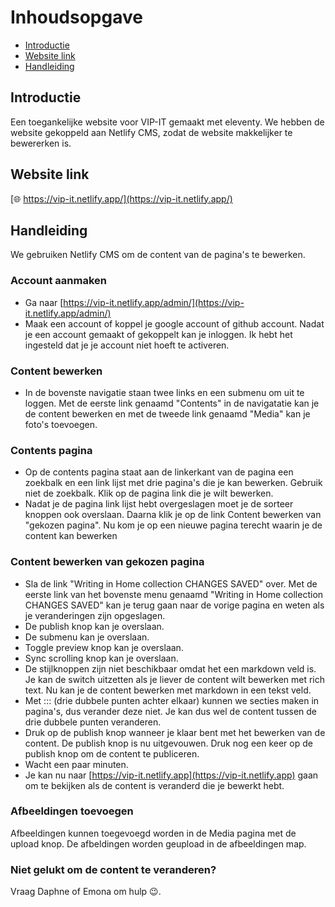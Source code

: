 # Inhoudsopgave
  * [Introductie](#introductie)
  * [Website link](#website-link)
  * [Handleiding](#kenmerken)

## Introductie
Een toegankelijke website voor VIP-IT gemaakt met eleventy. We hebben de website gekoppeld aan Netlify CMS, zodat de website makkelijker te bewererken is.

## Website link
[🌐 https://vip-it.netlify.app/](https://vip-it.netlify.app/)

## Handleiding
We gebruiken Netlify CMS om de content van de pagina's te bewerken.

### Account aanmaken
- Ga naar [https://vip-it.netlify.app/admin/](https://vip-it.netlify.app/admin/)
- Maak een account of koppel je google account of github account. Nadat je een account gemaakt of gekoppelt kan je inloggen. Ik hebt het ingesteld dat je je account niet hoeft te activeren.

### Content bewerken
- In de bovenste navigatie staan twee links en een submenu om uit te loggen. Met de eerste link genaamd "Contents" in de navigatatie kan je de content bewerken en met de tweede link genaamd "Media" kan je foto's toevoegen.

### Contents pagina
- Op de contents pagina staat aan de linkerkant van de pagina een zoekbalk en een link lijst met drie pagina's die je kan bewerken. Gebruik niet de zoekbalk. Klik op de pagina link die je wilt bewerken.
- Nadat je de pagina link lijst hebt overgeslagen moet je de sorteer knoppen ook overslaan. Daarna klik je op de link Content bewerken van "gekozen pagina". Nu kom je op een nieuwe pagina terecht waarin je de content kan bewerken

### Content bewerken van gekozen pagina
- Sla de link "Writing in Home collection CHANGES SAVED" over. Met de eerste link van het bovenste menu genaamd "Writing in Home collection CHANGES SAVED" kan je terug gaan naar de vorige pagina en weten als je veranderingen zijn opgeslagen.
- De publish knop kan je overslaan.
- De submenu kan je overslaan.
- Toggle preview knop kan je overslaan.
- Sync scrolling knop kan je overslaan.
- De stijlknoppen zijn niet beschikbaar omdat het een markdown veld is. Je kan de switch uitzetten als je liever de content wilt bewerken met rich text. Nu kan je de content bewerken met markdown in een tekst veld.
- Met ::: (drie dubbele punten achter elkaar) kunnen we secties maken in pagina's, dus verander deze niet. Je kan dus wel de content tussen de drie dubbele punten veranderen.
- Druk op de publish knop wanneer je klaar bent met het bewerken van de content. De publish knop is nu uitgevouwen. Druk nog een keer op de publish knop om de content te publiceren.
- Wacht een paar minuten.
- Je kan nu naar [https://vip-it.netlify.app](https://vip-it.netlify.app) gaan om te bekijken als de content is veranderd die je bewerkt hebt.

### Afbeeldingen toevoegen
Afbeeldingen kunnen toegevoegd worden in de Media pagina met de upload knop. De afbeldingen worden geupload in de afbeeldingen map.

### Niet gelukt om de content te veranderen?
Vraag Daphne of Emona om hulp :wink:.
